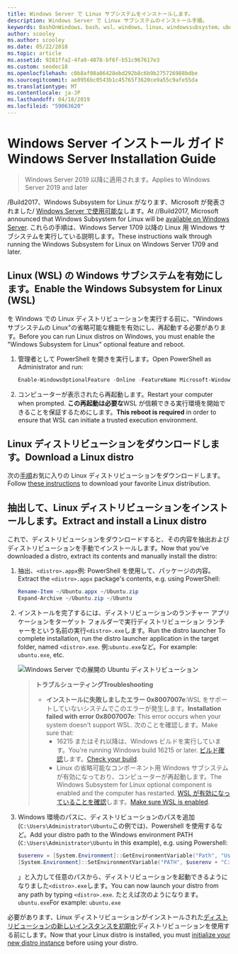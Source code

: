 ```yaml
---
title: Windows Server で Linux サブシステムをインストールします。
description: Windows Server で Linux サブシステムのインストール手順。
keywords: BashOnWindows、bash、wsl、windows、linux、windowssubsystem、ubuntu、windows server 用 windows サブシステム
author: scooley
ms.author: scooley
ms.date: 05/22/2018
ms.topic: article
ms.assetid: 9281ffa2-4fa9-4078-bf6f-b51c967617e3
ms.custom: seodec18
ms.openlocfilehash: c0b8af08a06428ebd292b8c6b9b275726988bdbe
ms.sourcegitcommit: ae0956bc0543b1c45765f3620ce9a55c9afe55da
ms.translationtype: MT
ms.contentlocale: ja-JP
ms.lasthandoff: 04/18/2019
ms.locfileid: "59063620"
---
```

# <a name="windows-server-installation-guide"></a><span data-ttu-id="e69bf-104">Windows Server インストール ガイド</span><span class="sxs-lookup"><span data-stu-id="e69bf-104">Windows Server Installation Guide</span></span>

> <span data-ttu-id="e69bf-105">Windows Server 2019 以降に適用されます。</span><span class="sxs-lookup"><span data-stu-id="e69bf-105">Applies to Windows Server 2019 and later</span></span>

<span data-ttu-id="e69bf-106">/Build2017、Windows Subsystem for Linux がなります、Microsoft が発表されました/ [Windows Server で使用可能な](https://blogs.technet.microsoft.com/hybridcloud/2017/05/10/windows-server-for-developers-news-from-microsoft-build-2017/)します。</span><span class="sxs-lookup"><span data-stu-id="e69bf-106">At //Build2017, Microsoft announced that Windows Subsystem for Linux will be [available on Windows Server](https://blogs.technet.microsoft.com/hybridcloud/2017/05/10/windows-server-for-developers-news-from-microsoft-build-2017/).</span></span>  <span data-ttu-id="e69bf-107">これらの手順は、Windows Server 1709 以降の Linux 用 Windows サブシステムを実行している説明します。</span><span class="sxs-lookup"><span data-stu-id="e69bf-107">These instructions walk through running the Windows Subsystem for Linux on Windows Server 1709 and later.</span></span>

## <a name="enable-the-windows-subsystem-for-linux-wsl"></a><span data-ttu-id="e69bf-108">Linux (WSL) の Windows サブシステムを有効にします。</span><span class="sxs-lookup"><span data-stu-id="e69bf-108">Enable the Windows Subsystem for Linux (WSL)</span></span>

<span data-ttu-id="e69bf-109">を Windows での Linux ディストリビューションを実行する前に、"Windows サブシステムの Linux"の省略可能な機能を有効にし、再起動する必要があります。</span><span class="sxs-lookup"><span data-stu-id="e69bf-109">Before you can run Linux distros on Windows, you must enable the "Windows Subsystem for Linux" optional feature and reboot.</span></span>

1. <span data-ttu-id="e69bf-110">管理者として PowerShell を開きを実行します。</span><span class="sxs-lookup"><span data-stu-id="e69bf-110">Open PowerShell as Administrator and run:</span></span>
    ```powershell
    Enable-WindowsOptionalFeature -Online -FeatureName Microsoft-Windows-Subsystem-Linux
    ```

2. <span data-ttu-id="e69bf-111">コンピューターが表示されたら再起動します。</span><span class="sxs-lookup"><span data-stu-id="e69bf-111">Restart your computer when prompted.</span></span> <span data-ttu-id="e69bf-112">**この再起動は必要な**WSL が信頼できる実行環境を開始できることを保証するためにします。</span><span class="sxs-lookup"><span data-stu-id="e69bf-112">**This reboot is required** in order to ensure that WSL can initiate a trusted execution environment.</span></span>

## <a name="download-a-linux-distro"></a><span data-ttu-id="e69bf-113">Linux ディストリビューションをダウンロードします。</span><span class="sxs-lookup"><span data-stu-id="e69bf-113">Download a Linux distro</span></span>

<span data-ttu-id="e69bf-114">次の[手順](install-manual.md)お気に入りの Linux ディストリビューションをダウンロードします。</span><span class="sxs-lookup"><span data-stu-id="e69bf-114">Follow [these instructions](install-manual.md) to download your favorite Linux distribution.</span></span>

## <a name="extract-and-install-a-linux-distro"></a><span data-ttu-id="e69bf-115">抽出して、Linux ディストリビューションをインストールします。</span><span class="sxs-lookup"><span data-stu-id="e69bf-115">Extract and install a Linux distro</span></span>
<span data-ttu-id="e69bf-116">これで、ディストリビューションをダウンロードすると、その内容を抽出およびディストリビューションを手動でインストールします。</span><span class="sxs-lookup"><span data-stu-id="e69bf-116">Now that you've downloaded a distro, extract its contents and manually install the distro:</span></span>

1. <span data-ttu-id="e69bf-117">抽出、`<distro>.appx`例: PowerShell を使用して、パッケージの内容。</span><span class="sxs-lookup"><span data-stu-id="e69bf-117">Extract the `<distro>.appx` package's contents, e.g. using PowerShell:</span></span>

    ```powershell
    Rename-Item ~/Ubuntu.appx ~/Ubuntu.zip
    Expand-Archive ~/Ubuntu.zip ~/Ubuntu
    ```

2. <span data-ttu-id="e69bf-118">インストールを完了するには、ディストリビューションのランチャー アプリケーションをターゲット フォルダーで実行ディストリビューション ランチャーをという名前の実行`<distro>.exe`します。</span><span class="sxs-lookup"><span data-stu-id="e69bf-118">Run the distro launcher To complete installation, run the distro launcher application in the target folder, named `<distro>.exe`.</span></span> <span data-ttu-id="e69bf-119">例:`ubuntu.exe`など。</span><span class="sxs-lookup"><span data-stu-id="e69bf-119">For example: `ubuntu.exe`, etc.</span></span>

    ![Windows Server での展開の Ubuntu ディストリビューション](media/server-appx-expand.png)

    > <span data-ttu-id="e69bf-121">**トラブルシューティング**</span><span class="sxs-lookup"><span data-stu-id="e69bf-121">**Troubleshooting**</span></span>
    > * <span data-ttu-id="e69bf-122">**インストールに失敗しましたエラー 0x8007007e**:WSL をサポートしていないシステムでこのエラーが発生します。</span><span class="sxs-lookup"><span data-stu-id="e69bf-122">**Installation failed with error 0x8007007e**: This error occurs when your system doesn't support WSL.</span></span> <span data-ttu-id="e69bf-123">次のことを確認します。</span><span class="sxs-lookup"><span data-stu-id="e69bf-123">Make sure that:</span></span>
    >   * <span data-ttu-id="e69bf-124">16215 またはそれ以降は、Windows ビルドを実行しています。</span><span class="sxs-lookup"><span data-stu-id="e69bf-124">You're running Windows build 16215 or later.</span></span> <span data-ttu-id="e69bf-125">[ビルド確認](troubleshooting.md#check-your-build-number)します。</span><span class="sxs-lookup"><span data-stu-id="e69bf-125">[Check your build](troubleshooting.md#check-your-build-number).</span></span>
    >   * <span data-ttu-id="e69bf-126">Linux の省略可能なコンポーネント用 Windows サブシステムが有効になっており、コンピューターが再起動します。</span><span class="sxs-lookup"><span data-stu-id="e69bf-126">The Windows Subsystem for Linux optional component is enabled and the computer has restarted.</span></span>  <span data-ttu-id="e69bf-127">[WSL が有効になっていることを確認](troubleshooting.md#confirm-wsl-is-enabled)します。</span><span class="sxs-lookup"><span data-stu-id="e69bf-127">[Make sure WSL is enabled](troubleshooting.md#confirm-wsl-is-enabled).</span></span>
    
3. <span data-ttu-id="e69bf-128">Windows 環境のパスに、ディストリビューションのパスを追加 (`C:\Users\Administrator\Ubuntu`この例では)、Powershell を使用するなど。</span><span class="sxs-lookup"><span data-stu-id="e69bf-128">Add your distro path to the Windows environment PATH (`C:\Users\Administrator\Ubuntu` in this example), e.g. using Powershell:</span></span>
        
    ```powershell
    $userenv = [System.Environment]::GetEnvironmentVariable("Path", "User")
    [System.Environment]::SetEnvironmentVariable("PATH", $userenv + "C:\Users\Administrator\Ubuntu", "User")
    ```
    <span data-ttu-id="e69bf-129">」と入力して任意のパスから、ディストリビューションを起動できるようになりました`<distro>.exe`します。</span><span class="sxs-lookup"><span data-stu-id="e69bf-129">You can now launch your distro from any path by typing `<distro>.exe`.</span></span> <span data-ttu-id="e69bf-130">たとえば次のようになります。`ubuntu.exe`</span><span class="sxs-lookup"><span data-stu-id="e69bf-130">For example: `ubuntu.exe`</span></span>

<span data-ttu-id="e69bf-131">必要があります、Linux ディストリビューションがインストールされた[ディストリビューションの新しいインスタンスを初期化](initialize-distro.md)ディストリビューションを使用する前にします。</span><span class="sxs-lookup"><span data-stu-id="e69bf-131">Now that your Linux distro is installed, you must [initialize your new distro instance](initialize-distro.md) before using your distro.</span></span>
